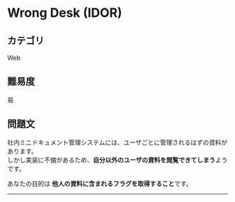 # Wrong Desk (IDOR)

## カテゴリ
Web

## 難易度
易

## 問題文
社内ミニドキュメント管理システムには、ユーザごとに管理されるはずの資料があります。  
しかし実装に不備があるため、**自分以外のユーザの資料を閲覧できてしまう**ようです。

あなたの目的は **他人の資料に含まれるフラグを取得すること**です。

---
